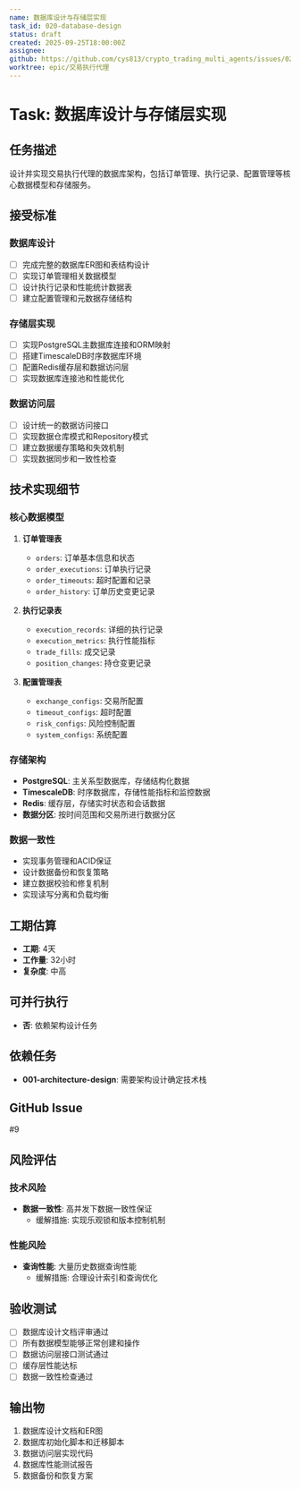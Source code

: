 ```yaml
---
name: 数据库设计与存储层实现
task_id: 020-database-design
status: draft
created: 2025-09-25T18:00:00Z
assignee:
github: https://github.com/cys813/crypto_trading_multi_agents/issues/020
worktree: epic/交易执行代理
---
```


# Task: 数据库设计与存储层实现

## 任务描述
设计并实现交易执行代理的数据库架构，包括订单管理、执行记录、配置管理等核心数据模型和存储服务。

## 接受标准

### 数据库设计
- [ ] 完成完整的数据库ER图和表结构设计
- [ ] 实现订单管理相关数据模型
- [ ] 设计执行记录和性能统计数据表
- [ ] 建立配置管理和元数据存储结构

### 存储层实现
- [ ] 实现PostgreSQL主数据库连接和ORM映射
- [ ] 搭建TimescaleDB时序数据库环境
- [ ] 配置Redis缓存层和数据访问层
- [ ] 实现数据库连接池和性能优化

### 数据访问层
- [ ] 设计统一的数据访问接口
- [ ] 实现数据仓库模式和Repository模式
- [ ] 建立数据缓存策略和失效机制
- [ ] 实现数据同步和一致性检查

## 技术实现细节

### 核心数据模型
1. **订单管理表**
   - `orders`: 订单基本信息和状态
   - `order_executions`: 订单执行记录
   - `order_timeouts`: 超时配置和记录
   - `order_history`: 订单历史变更记录

2. **执行记录表**
   - `execution_records`: 详细的执行记录
   - `execution_metrics`: 执行性能指标
   - `trade_fills`: 成交记录
   - `position_changes`: 持仓变更记录

3. **配置管理表**
   - `exchange_configs`: 交易所配置
   - `timeout_configs`: 超时配置
   - `risk_configs`: 风险控制配置
   - `system_configs`: 系统配置

### 存储架构
- **PostgreSQL**: 主关系型数据库，存储结构化数据
- **TimescaleDB**: 时序数据库，存储性能指标和监控数据
- **Redis**: 缓存层，存储实时状态和会话数据
- **数据分区**: 按时间范围和交易所进行数据分区

### 数据一致性
- 实现事务管理和ACID保证
- 设计数据备份和恢复策略
- 建立数据校验和修复机制
- 实现读写分离和负载均衡

## 工期估算
- **工期**: 4天
- **工作量**: 32小时
- **复杂度**: 中高

## 可并行执行
- **否**: 依赖架构设计任务

## 依赖任务
- **001-architecture-design**: 需要架构设计确定技术栈

## GitHub Issue
#9

## 风险评估

### 技术风险
- **数据一致性**: 高并发下数据一致性保证
  - 缓解措施: 实现乐观锁和版本控制机制

### 性能风险
- **查询性能**: 大量历史数据查询性能
  - 缓解措施: 合理设计索引和查询优化

## 验收测试
- [ ] 数据库设计文档评审通过
- [ ] 所有数据模型能够正常创建和操作
- [ ] 数据访问层接口测试通过
- [ ] 缓存层性能达标
- [ ] 数据一致性检查通过

## 输出物
1. 数据库设计文档和ER图
2. 数据库初始化脚本和迁移脚本
3. 数据访问层实现代码
4. 数据库性能测试报告
5. 数据备份和恢复方案